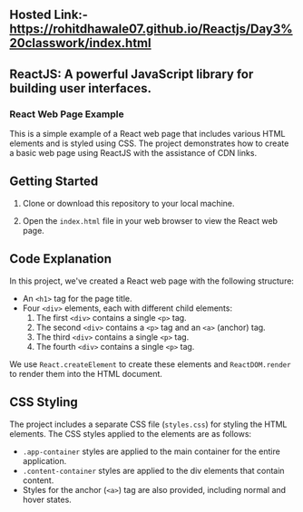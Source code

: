 ## Hosted Link:- https://rohitdhawale07.github.io/Reactjs/Day3%20classwork/index.html
## ReactJS: A powerful JavaScript library for building user interfaces.
### React Web Page Example

This is a simple example of a React web page that includes various HTML elements 
and is styled using CSS. The project demonstrates how to create a basic web page using ReactJS with the assistance of CDN links.

## Getting Started

1. Clone or download this repository to your local machine.

2. Open the `index.html` file in your web browser to view the React web page.

## Code Explanation

In this project, we've created a React web page with the following structure:

- An `<h1>` tag for the page title.
- Four `<div>` elements, each with different child elements:
  1. The first `<div>` contains a single `<p>` tag.
  2. The second `<div>` contains a `<p>` tag and an `<a>` (anchor) tag.
  3. The third `<div>` contains a single `<p>` tag.
  4. The fourth `<div>` contains a single `<p>` tag.

We use `React.createElement` to create these elements and `ReactDOM.render` to render them into the HTML document.

## CSS Styling

The project includes a separate CSS file (`styles.css`) for styling the HTML elements. The CSS styles applied to the elements are as follows:

- `.app-container` styles are applied to the main container for the entire application.
- `.content-container` styles are applied to the div elements that contain content.
- Styles for the anchor (`<a>`) tag are also provided, including normal and hover states.

